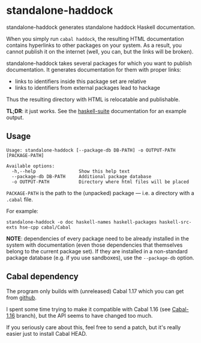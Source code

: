 standalone-haddock
==================

standalone-haddock generates standalone haddock Haskell documentation.

When you simply run `cabal haddock`, the resulting HTML documentation contains
hyperlinks to other packages on your system. As a result, you cannot publish it
on the internet (well, you can, but the links will be broken).

standalone-haddock takes several packages for which you want to publish
documentation. It generates documentation for them with proper links:

* links to identifiers inside this package set are relative
* links to identifiers from external packages lead to hackage

Thus the resulting directory with HTML is relocatable and publishable.

**TL;DR**: it just works. See the [haskell-suite][] documentation for an example
output.

[haskell-suite]: http://haskell-suite.github.io/docs

Usage
-----

    Usage: standalone-haddock [--package-db DB-PATH] -o OUTPUT-PATH [PACKAGE-PATH]

    Available options:
      -h,--help                Show this help text
      --package-db DB-PATH     Additional package database
      -o OUTPUT-PATH           Directory where html files will be placed

`PACKAGE-PATH` is the path to the (unpacked) package — i.e. a directory with a
`.cabal` file.

For example:

    standalone-haddock -o doc haskell-names haskell-packages haskell-src-exts hse-cpp cabal/Cabal

**NOTE**: dependencies of every package need to be already installed in the
system with documentation (even those dependencies that themselves belong to the
current package set). If they are installed in a non-standard package database
(e.g. if you use sandboxes), use the `--package-db` option.

Cabal dependency
----------------

The program only builds with (unreleased) Cabal 1.17 which you can get from
[github](https://github.com/haskell/cabal).

I spent some time trying to make it compatible with Cabal 1.16 (see
[Cabal-1.16][] branch), but the API seems to have changed too much.

If you seriously care about this, feel free to send a patch, but it's really
easier just to install Cabal HEAD.

[Cabal-1.16]: https://github.com/feuerbach/standalone-haddock/tree/Cabal-1.16
